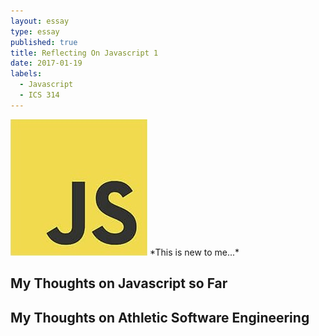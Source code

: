 ```yaml
---
layout: essay
type: essay
published: true
title: Reflecting On Javascript 1
date: 2017-01-19
labels:
  - Javascript
  - ICS 314
---
```

<img class="ui tiny right spaced image" src="../images/Javascript.jpg">
*This is new to me...*

## My Thoughts on Javascript so Far


## My Thoughts on Athletic Software Engineering

